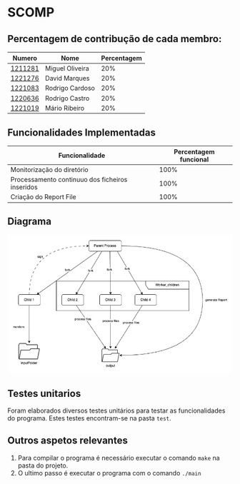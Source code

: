 # SCOMP 
## Percentagem de contribução de cada membro:

| Numero                       | Nome            | Percentagem |
|------------------------------|-----------------|-------------|
| [1211281](1211281/readme.md) | Miguel Oliveira | 20%         |
| [1221276](1221276/readme.md) | David Marques   | 20%         |
| [1221083](1221083/readme.md) | Rodrigo Cardoso | 20%         |
| [1220636](1220636/readme.md) | Rodrigo Castro  | 20%         |
| [1221019](1221019/readme.md) | Mário Ribeiro   | 20%         |

## Funcionalidades Implementadas

| Funcionalidade                                  | Percentagem funcional |
|-------------------------------------------------|-----------------------|
| Monitorização do diretório                      | 100%                  |
| Processamento continuuo dos ficheiros inseridos | 100%                  |
| Criação do Report File                          | 100%                  |


## Diagrama
![Diagrama](../docs/SprintB/us2001/diagram.jpg)


## Testes unitarios

Foram elaborados diversos testes unitários para testar as funcionalidades do programa. Estes testes encontram-se na pasta `test`.

## Outros aspetos relevantes
1. Para compilar o programa é necessário executar o comando `make` na pasta do projeto.
2. O ultimo passo é executar o programa com o comando `./main`